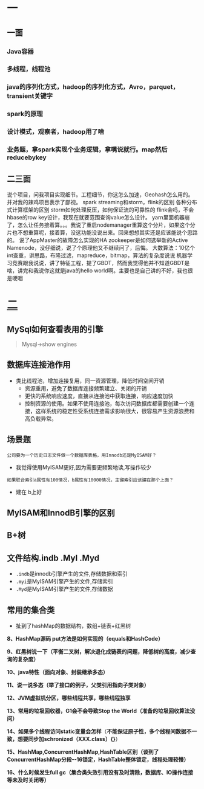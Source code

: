 # 一

## 一面

### Java容器

### 多线程，线程池

### java的序列化方式，hadoop的序列化方式，Avro，parquet，transient关键字

### spark的原理

### 设计模式，观察者，hadoop用了啥

### 业务题，拿spark实现个业务逻辑，拿嘴说就行。map然后reducebykey

## 二三面

说个项目，问我项目实现细节。工程细节，你这怎么加速，Geohash怎么用的。并对我的辣鸡项目表示了鄙视。
spark streaming和storm，flink的区别
各种分布式计算框架的区别
storm如何处理反压，如何保证流的可靠性的
flink会吗，不会
hbase的row key设计，我现在就要范围查询value怎么设计。
yarn里面机器崩了，怎么让任务接着算。。。我说了重启nodemanager重算这个分片，如果这个分片也不想重算呢，接着算，没这功能没说出来。回来想想其实还是应该能说个思路的。
说了AppMaster的故障怎么实现的HA
zookeeper是如何选举新的Active Namenode，没仔细说，说了个原理他又不继续问了，后悔。
大数算法：10亿个int查重，讲思路，布隆过滤，mapreduce，bitmap，算法的复杂度说说
机器学习竞赛跟我说说，讲了特征工程，提了GBDT，然而我觉得他并不知道GBDT是啥，讲完和我说你这就是java的hello world啊。主要也是自己讲的不好，我也很是哽咽

# [二](https://www.nowcoder.com/discuss/369371)

## MySql如何查看表用的引擎 

> Mysql->show engines

## 数据库连接池作用

* 类比线程池，增加连接复用，同一资源管理，降低时间空间开销
  * 资源重用，避免了数据库连接频繁建立、关闭的开销
  * 更快的系统响应速度，直接从连接池中获取连接，响应速度加快
  * 控制资源的使用。如果不使用连接池，每次访问数据库都需要创建一个连接，这样系统的稳定性受系统连接需求影响很大，很容易产生资源浪费和高负载异常。

## 场景题

```
公司要为一个历史日志文件做一个数据库表格，用Innodb还是MyISAM好？
```

* 我觉得使用MyISAM更好,因为需要更频繁地读,写操作较少

```
如果联合索引a属性有100情况，b属性有10000情况，主键索引应该建在那个上面？
```

* 建在 b上好

## MyISAM和InnodB引擎的区别

## B+树

## 文件结构.indb  .MyI  .Myd

* `.indb`是innodb引擎产生的文件,存储数据和索引
* `.myi`是MyISAM引擎产生的文件,存储索引
* `.Myd`是MyISAM引擎产生的文件,存储数据

## 常用的集合类

* 扯到了hashMap的数据结构，数组+链表+红黑树

**8、HashMap源码 put方法是如何实现的（equals和HashCode）**

**9、红黑树说一下（平衡二叉树，解决退化成链表的问题，降低树的高度，减少查询的复杂度）**

**10、java特性（面向对象、封装继承多态）**

**11、说一说多态（举了接口的例子，父类引用指向子类对象）**

**12、JVM虚拟机分区，哪些线程共享，哪些线程独享**

**13、常用的垃圾回收器，G1会不会导致Stop the World（准备的垃圾回收算法没问）**

**14、如果多个线程访问static变量会怎样**（**不能保证原子性，多个线程间数据不一致，想要同步加schronized（XXX.class）{}**）

**15、HashMap,ConcurrentHashMap,HashTable区别（谈到了ConcurrentHashMap分段--16锁定，HashTable整体锁定，线程处理较慢）**

**16、什么时候发生full gc（集合类失效引用没有及时清除，数据库、IO操作连接等未及时关闭等）**